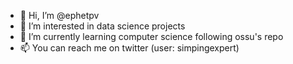 - 👋 Hi, I’m @ephetpv
- 👀 I’m interested in data science projects
- 🌱 I’m currently learning computer science following ossu's repo
- 📫 You can reach me on twitter (user: simpingexpert) 

<!---
ephetpv/ephetpv is a ✨ special ✨ repository because its `README.md` (this file) appears on your GitHub profile.
You can click the Preview link to take a look at your changes.
--->
